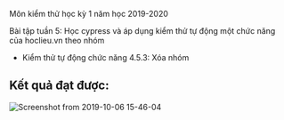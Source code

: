 Môn kiểm thử học kỳ 1 năm học 2019-2020

Bài tập tuần 5: Học cypress và áp dụng kiểm thử tự động một chức năng của hoclieu.vn theo nhóm

- Kiểm thử tự động chức năng 4.5.3: Xóa nhóm 


## Kết quả đạt được: 
![Screenshot from 2019-10-06 15-46-04](https://user-images.githubusercontent.com/43260954/66266651-0926a280-e852-11e9-8bf1-7ab262623009.png)



